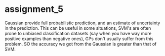 # assignment_5

Gaussian provide full probabilistic prediction, and an estimate of uncertainty in the prediction. This can be useful in some situations, SVM's are often prone to unbiased classification datasets (say when you have way more positive examples than negative ones), GPs don't usually suffer from this problem. SO the accuracy we got from the Gaussian is greater than that of SVM.

